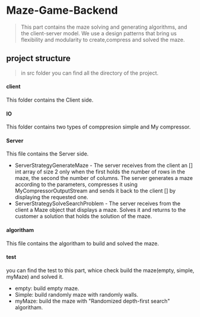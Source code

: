 # Maze-Game-Backend
> This part contains the maze solving and generating algorithms, and the client-server model.
> We use a design patterns that bring us flexibility and modularity to create,compress and solved the maze.

## project structure
> in src folder you can find all the directory of the project.

#### client
This folder contains the Client side.

#### IO
This folder contains two types of comppresion simple and My compressor.

#### Server
This file contains the Server side.
* ServerStrategyGenerateMaze - The server receives from the client an [] int array of size 2 only when the first holds the number of rows in the maze, the second the number of columns. 
The server generates a maze according to the parameters, compresses it using MyCompressorOutputStream and sends it back to the client [] by displaying the requested one.
* ServerStrategySolveSearchProblem - The server receives from the client a Maze object that displays a maze. Solves it and returns to the customer a solution that holds the solution of the maze.

#### algoritham
This file contains the algoritham to build and solved the maze.
  
#### test

you can find the test to this part, whice check build the maze(empty, simple, myMaze) and solved it.
* empty: build empty maze.
* Simple: build randomly maze with randomly walls.
* myMaze: build the maze with "Randomized depth-first search" algoritham.
